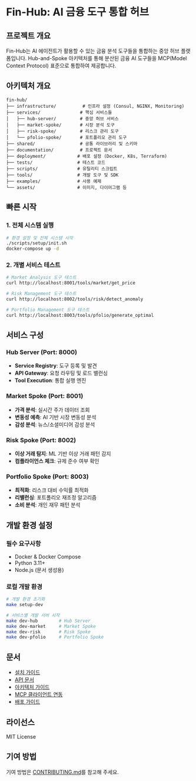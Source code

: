 # Fin-Hub: AI 금융 도구 통합 허브

## 프로젝트 개요
Fin-Hub는 AI 에이전트가 활용할 수 있는 금융 분석 도구들을 통합하는 중앙 허브 플랫폼입니다. Hub-and-Spoke 아키텍처를 통해 분산된 금융 AI 도구들을 MCP(Model Context Protocol) 표준으로 통합하여 제공합니다.

## 아키텍처 개요
```
fin-hub/
├── infrastructure/          # 인프라 설정 (Consul, NGINX, Monitoring)
├── services/               # 핵심 서비스들
│   ├── hub-server/         # 중앙 허브 서비스
│   ├── market-spoke/       # 시장 분석 도구
│   ├── risk-spoke/         # 리스크 관리 도구
│   └── pfolio-spoke/       # 포트폴리오 관리 도구
├── shared/                 # 공통 라이브러리 및 스키마
├── documentation/          # 프로젝트 문서
├── deployment/            # 배포 설정 (Docker, K8s, Terraform)
├── tests/                 # 테스트 코드
├── scripts/               # 유틸리티 스크립트
├── tools/                 # 개발 도구 및 SDK
├── examples/              # 사용 예제
└── assets/                # 이미지, 다이어그램 등
```

## 빠른 시작

### 1. 전체 시스템 실행
```bash
# 환경 설정 및 전체 시스템 시작
./scripts/setup/init.sh
docker-compose up -d
```

### 2. 개별 서비스 테스트
```bash
# Market Analysis 도구 테스트
curl http://localhost:8001/tools/market/get_price

# Risk Management 도구 테스트
curl http://localhost:8002/tools/risk/detect_anomaly

# Portfolio Management 도구 테스트
curl http://localhost:8003/tools/pfolio/generate_optimal
```

## 서비스 구성

### Hub Server (Port: 8000)
- **Service Registry**: 도구 등록 및 발견
- **API Gateway**: 요청 라우팅 및 로드 밸런싱
- **Tool Execution**: 통합 실행 엔진

### Market Spoke (Port: 8001)
- **가격 분석**: 실시간 주가 데이터 조회
- **변동성 예측**: AI 기반 시장 변동성 분석
- **감성 분석**: 뉴스/소셜미디어 감성 분석

### Risk Spoke (Port: 8002)
- **이상 거래 탐지**: ML 기반 이상 거래 패턴 감지
- **컴플라이언스 체크**: 규제 준수 여부 확인

### Portfolio Spoke (Port: 8003)
- **최적화**: 리스크 대비 수익률 최적화
- **리밸런싱**: 포트폴리오 재조정 알고리즘
- **소비 분석**: 개인 재무 패턴 분석

## 개발 환경 설정

### 필수 요구사항
- Docker & Docker Compose
- Python 3.11+
- Node.js (문서 생성용)

### 로컬 개발 환경
```bash
# 개발 환경 초기화
make setup-dev

# 서비스별 개발 서버 시작
make dev-hub        # Hub Server
make dev-market     # Market Spoke
make dev-risk       # Risk Spoke
make dev-pfolio     # Portfolio Spoke
```

## 문서

- [설치 가이드](documentation/setup/INSTALLATION.md)
- [API 문서](documentation/api/README.md)
- [아키텍처 가이드](documentation/architecture/README.md)
- [MCP 클라이언트 연동](documentation/guides/MCP_INTEGRATION.md)
- [배포 가이드](documentation/deployment/README.md)

## 라이선스
MIT License

## 기여 방법
기여 방법은 [CONTRIBUTING.md](CONTRIBUTING.md)를 참고해 주세요.
